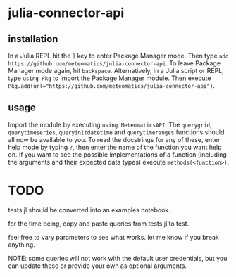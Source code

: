# julia-connector-api

## installation 
In a Julia REPL hit the `]` key to enter Package Manager mode. Then type `add https://github.com/meteomatics/julia-connector-api`. To leave Package Manager mode again, hit `backspace`.
Alternatively, in a Julia script or REPL, type `using Pkg` to import the Package Manager module. Then execute `Pkg.add(url="https://github.com/meteomatics/julia-connector-api")`.

## usage
Import the module by executing `using MeteomaticsAPI`. The `querygrid`, `querytimeseries`, `queryinitdatetime` and `querytimeranges` functions should all now be available to you. To read the docstrings for any of these, enter help mode by typing `?`, then enter the name of the function you want help on. If you want to see the possible implementations of a function (including the arguments and their expected data types) execute `methods(<function>)`.
  
# TODO 
tests.jl should be converted into an examples notebook. 
  
for the time being, copy and paste queries from tests.jl to test. 
  
feel free to vary parameters to see what works. let me know if you break anything. 
  
NOTE: some queries will not work with the default user credentials, but you can update these or provide your own as optional arguments. 
